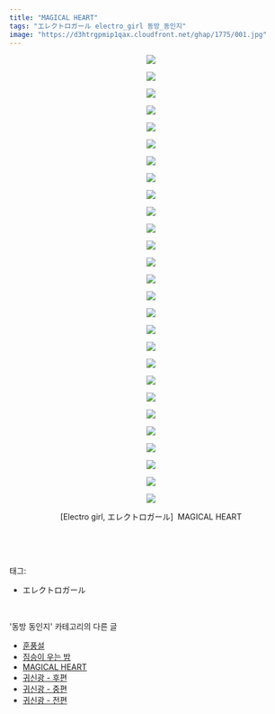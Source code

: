 ```yaml
---
title: "MAGICAL HEART"
tags: "エレクトロガール electro_girl 동방_동인지"
image: "https://d3htrgpmip1qax.cloudfront.net/ghap/1775/001.jpg"
---
```

<div class="article">
<p style="text-align: center; clear: none; float: none;"><img src="{{ site.imgserver5 }}/ghap/1775/001.jpg"/></p>
<p style="text-align: center; clear: none; float: none;"><img src="{{ site.imgserver5 }}/ghap/1775/002.jpg"/></p>
<p style="text-align: center; clear: none; float: none;"><img src="{{ site.imgserver5 }}/ghap/1775/003.jpg"/></p>
<p style="text-align: center; clear: none; float: none;"><img src="{{ site.imgserver5 }}/ghap/1775/004.jpg"/></p>
<p style="text-align: center; clear: none; float: none;"><img src="{{ site.imgserver5 }}/ghap/1775/005.jpg"/></p>
<p style="text-align: center; clear: none; float: none;"><img src="{{ site.imgserver5 }}/ghap/1775/006.jpg"/></p>
<p style="text-align: center; clear: none; float: none;"><img src="{{ site.imgserver5 }}/ghap/1775/007.jpg"/></p>
<p style="text-align: center; clear: none; float: none;"><img src="{{ site.imgserver5 }}/ghap/1775/008.jpg"/></p>
<p style="text-align: center; clear: none; float: none;"><img src="{{ site.imgserver5 }}/ghap/1775/009.jpg"/></p>
<p style="text-align: center; clear: none; float: none;"><img src="{{ site.imgserver5 }}/ghap/1775/010.jpg"/></p>
<p style="text-align: center; clear: none; float: none;"><img src="{{ site.imgserver5 }}/ghap/1775/011.jpg"/></p>
<p style="text-align: center; clear: none; float: none;"><img src="{{ site.imgserver5 }}/ghap/1775/012.jpg"/></p>
<p style="text-align: center; clear: none; float: none;"><img src="{{ site.imgserver5 }}/ghap/1775/013.jpg"/></p>
<p style="text-align: center; clear: none; float: none;"><img src="{{ site.imgserver5 }}/ghap/1775/014.jpg"/></p>
<p style="text-align: center; clear: none; float: none;"><img src="{{ site.imgserver5 }}/ghap/1775/015.jpg"/></p>
<p style="text-align: center; clear: none; float: none;"><img src="{{ site.imgserver5 }}/ghap/1775/016.jpg"/></p>
<p style="text-align: center; clear: none; float: none;"><img src="{{ site.imgserver5 }}/ghap/1775/017.jpg"/></p>
<p style="text-align: center; clear: none; float: none;"><img src="{{ site.imgserver5 }}/ghap/1775/018.jpg"/></p>
<p style="text-align: center; clear: none; float: none;"><img src="{{ site.imgserver5 }}/ghap/1775/019.jpg"/></p>
<p style="text-align: center; clear: none; float: none;"><img src="{{ site.imgserver5 }}/ghap/1775/020.jpg"/></p>
<p style="text-align: center; clear: none; float: none;"><img src="{{ site.imgserver5 }}/ghap/1775/021.jpg"/></p>
<p style="text-align: center; clear: none; float: none;"><img src="{{ site.imgserver5 }}/ghap/1775/022.jpg"/></p>
<p style="text-align: center; clear: none; float: none;"><img src="{{ site.imgserver5 }}/ghap/1775/023.jpg"/></p>
<p style="text-align: center; clear: none; float: none;"><img src="{{ site.imgserver5 }}/ghap/1775/024.jpg"/></p>
<p style="text-align: center; clear: none; float: none;"><img src="{{ site.imgserver5 }}/ghap/1775/025.jpg"/></p>
<p style="text-align: center; clear: none; float: none;"><img src="{{ site.imgserver5 }}/ghap/1775/026.jpg"/></p>
<p style="text-align: center; clear: none; float: none;"><img src="{{ site.imgserver5 }}/ghap/1775/027.jpg"/></p>
<p style="text-align: center; clear: none; float: none;">[Electro girl, エレクトロガール]  MAGICAL HEART</p>
<p><br/></p>
</div><br/>
<div class="tagTrail">
<p>태그: </p>
<ul>
<li>エレクトロガール</li>
</ul>
</div><br/>
<div class="another">
<p>'동방 동인지' 카테고리의 다른 글</p>
<ul>
<li><a href="/ghap_1778">훈풍설</a></li>
<li><a href="/ghap_1776">짐승이 우는 밤</a></li>
<li><a href="/ghap_1775">MAGICAL HEART</a></li>
<li><a href="/ghap_1774">귀신광 - 후편</a></li>
<li><a href="/ghap_1773">귀신광 - 중편</a></li>
<li><a href="/ghap_1772">귀신광 - 전편</a></li>
</ul>
</div><br/>
<div class="cb_module cb_fluid">
<div class="cb_wrt cb_profile">
</div><!-- commentList close -->
</div><br/>
